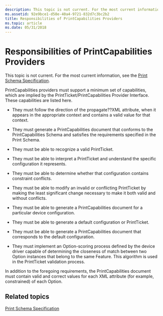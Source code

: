 ```yaml
---
description: This topic is not current. For the most current information, see the Print Schema Specification.
ms.assetid: 92e9bce1-d58e-40a4-9721-832d7c3bc2b2
title: Responsibilities of PrintCapabilities Providers
ms.topic: article
ms.date: 05/31/2018
---
```


# Responsibilities of PrintCapabilities Providers

This topic is not current. For the most current information, see the [Print Schema Specification](https://download.microsoft.com/download/D/E/C/DECA6E6B-3E81-48E7-B7EF-6D92A547D03C/print-schema-spec-2-0.zip).

PrintCapabilities providers must support a minimum set of capabilities, which are implied by the PrintTicket/PrintCapabilities Provider Interface. These capabilities are listed here.

-   They must follow the direction of the propagate??XML attribute, when it appears in the appropriate context and contains a valid value for that context.

-   They must generate a PrintCapabilities document that conforms to the PrintCapabilities Schema and satisfies the requirements specified in the Print Schema.

-   They must be able to recognize a valid PrintTicket.

-   They must be able to interpret a PrintTicket and understand the specific configuration it represents.

-   They must be able to determine whether that configuration contains constraint conflicts.

-   They must be able to modify an invalid or conflicting PrintTicket by making the least significant change necessary to make it both valid and without conflicts.

-   They must be able to generate a PrintCapabilities document for a particular device configuration.

-   They must be able to generate a default configuration or PrintTicket.

-   They must be able to generate a PrintCapabilities document that corresponds to the default configuration.

-   They must implement an Option-scoring process defined by the device driver capable of determining the closeness of match between two Option instances that belong to the same Feature. This algorithm is used in the PrintTicket validation process.

In addition to the foregoing requirements, the PrintCapabilities document must contain valid and correct values for each XML attribute (for example, constrained) of each Option.

## Related topics

<dl> <dt>

[Print Schema Specification](https://download.microsoft.com/download/D/E/C/DECA6E6B-3E81-48E7-B7EF-6D92A547D03C/print-schema-spec-2-0.zip)
</dt> </dl>

 

 



